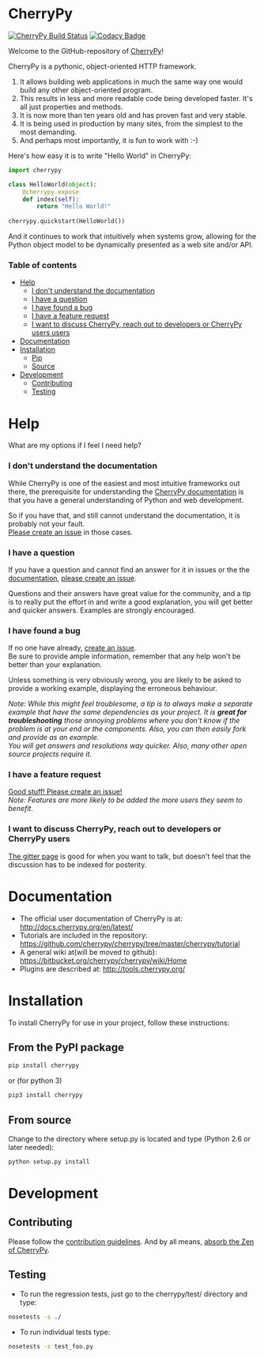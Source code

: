 # CherryPy

[![CherryPy Build Status](https://travis-ci.org/cherrypy/cherrypy.svg?branch=master)](https://travis-ci.org/cherrypy/cherrypy) [![Codacy Badge](https://api.codacy.com/project/badge/Grade/48b11060b5d249dc86e52dac2be2c715)](https://www.codacy.com/app/webknjaz/cherrypy-upstream?utm_source=github.com&amp;utm_medium=referral&amp;utm_content=cherrypy/cherrypy&amp;utm_campaign=Badge_Grade)

Welcome to the GitHub-repository of [CherryPy](http://cherrypy.org/)! 

CherryPy is a pythonic, object-oriented HTTP framework.

1. It allows building web applications in much the same way one would build any other object-oriented program.
2. This results in less and more readable code being developed faster. It's all just properties and methods.
3. It is now more than ten years old and has proven fast and very stable. 
4. It is being used in production by many sites, from the simplest to the most demanding.
5. And perhaps most importantly, it is fun to work with :-) 

Here's how easy it is to write "Hello World" in CherryPy:
```python
import cherrypy

class HelloWorld(object):
    @cherrypy.expose
    def index(self):
        return "Hello World!"
    
cherrypy.quickstart(HelloWorld())
``` 

And it continues to work that intuitively when systems grow, allowing for the Python object model to be dynamically presented as a web site and/or API.

### Table of contents
<!-- START doctoc generated TOC please keep comment here to allow auto update -->
<!-- DON'T EDIT THIS SECTION, INSTEAD RE-RUN doctoc TO UPDATE -->


- [Help](#help)
    - [I don't understand the documentation](#i-dont-understand-the-documentation)
    - [I have a question](#i-have-a-question)
    - [I have found a bug](#i-have-found-a-bug)
    - [I have a feature request](#i-have-a-feature-request)
    - [I want to discuss CherryPy, reach out to developers or CherryPy users users](#i-want-to-discuss-cherrypy-reach-out-to-developers-or-cherrypy-users)
- [Documentation](#documentation)
- [Installation](#installation)
  - [Pip](#pip)
  - [Source](#source)
- [Development](#development)
  - [Contributing](#contributing)
  - [Testing](#testing)

<!-- END doctoc generated TOC please keep comment here to allow auto update -->

# Help

What are my options if I feel I need help? 

### I don't understand the documentation
While CherryPy is one of the easiest and most intuitive frameworks out there, the prerequisite for understanding the [CherryPy documentation](http://docs.cherrypy.org/en/latest/) is that you have a general understanding of Python and web development.

So if you have that, and still cannot understand the documentation, it is probably not your fault.  
[Please create an issue](https://github.com/cherrypy/cherrypy/issues/new) in those cases.

### I have a question
If you have a question and cannot find an answer for it in issues or the the [documentation](http://docs.cherrypy.org/en/latest/), [please create an issue](https://github.com/cherrypy/cherrypy/issues/new).

Questions and their answers have great value for the community, and a tip is to really put the effort in and write a good explanation, you will get better and quicker answers. 
Examples are strongly encouraged.

### I have found a bug 
If no one have already, [create an issue](https://github.com/cherrypy/cherrypy/issues/new).  
Be sure to provide ample information, remember that any help won't be better than your explanation. 

Unless something is very obviously wrong, you are likely to be asked to provide a working example, displaying the erroneous behaviour.

<i>Note: While this might feel troublesome, a tip is to always make a separate example that have the same dependencies as your project. It is <b>great for troubleshooting</b> those annoying problems where you don't know if the problem is at your end or the components. Also, you can then easily fork and provide as an example.<br />
You will get answers and resolutions way quicker. Also, many other open source projects require it.</i>

### I have a feature request
[Good stuff! Please create an issue!](https://github.com/cherrypy/cherrypy/issues/new)<br />
<i>Note: Features are more likely to be added the more users they seem to benefit.</i>

### I want to discuss CherryPy, reach out to developers or CherryPy users
[The gitter page](https://gitter.im/cherrypy/cherrypy) is good for when you want to talk, but doesn't feel that the discussion has to be indexed for posterity.

# Documentation

* The official user documentation of CherryPy is at: http://docs.cherrypy.org/en/latest/
* Tutorials are included in the repository: https://github.com/cherrypy/cherrypy/tree/master/cherrypy/tutorial
* A general wiki at(will be moved to github): https://bitbucket.org/cherrypy/cherrypy/wiki/Home 
* Plugins are described at: http://tools.cherrypy.org/

# Installation

To install CherryPy for use in your project, follow these instructions:

## From the PyPI package

```sh
pip install cherrypy
```
or (for python 3)
```sh
pip3 install cherrypy
```

## From source

Change to the directory where setup.py is located and type (Python 2.6 or later needed):
```sh
python setup.py install
```

# Development

## Contributing

Please follow the [contribution guidelines](https://github.com/cherrypy/cherrypy/blob/master/CONTRIBUTING.txt).
And by all means, [absorb the Zen of CherryPy](https://bitbucket.org/cherrypy/cherrypy/wiki/ZenOfCherryPy). 

## Testing
* To run the regression tests, just go to the cherrypy/test/ directory
  and type:
```sh
nosetests -s ./
```
* To run individual tests type:
```sh
nosetests -s test_foo.py
```
